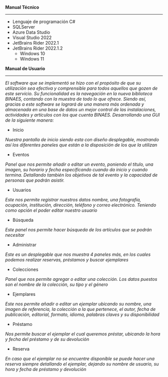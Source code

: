 **Manual Técnico**
***
* Lenguaje de programación C#
* SQLServer
* Azure Data Studio
* Visual Studio 2022
* JetBrains Rider 2022.1
* JetBrains Rider 2022.1.2
  * Windows 10
  * Windows 11

**Manual de Usuario**

***
*El software que se implementó se hizo con el propósito de que su utilización sea efectiva y comprensible para todos aquellos que gozen de este servicio. Su funcionalidad es la navegación en la nueva biblioteca BINAES, contando con la muestra de todo lo que ofrece. Siendo así, gracias a este software se logrará de una manera más ordenada y almacenada en una base de datos un mejor control de las instalaciones, actividades y artículos con los que cuenta BINAES. Desarrollando una GUI de la siguiente manera:*

* Inicio

*Nuestra pantalla de inicio siendo esta con diseño desplegable, mostrando así los diferentes paneles que están a la disposición de los que la utilizan*

* Eventos

*Panel que nos permite añadir o editar un evento, poniendo el título, una imagen, su horario y fecha especificando cuando da inicio y cuando termina. Detallando también los objetivos de tal evento y la capacidad de personas que podrán asistir.*

* Usuarios

*Este nos permite registrar nuestros datos nombre, una fotografía, ocupación, institución, dirección, teléfono y correo electrónico. Teniendo como opción el poder editar nuestro usuario*

* Búsqueda

*Este panel nos permite hacer búsqueda de los artículos que se podrán necesitar*

* Administrar

*Este es un desplegable que nos muestra 4 paneles más, en los cuales podemos realizar reservas, préstamos y buscar ejemplares*

* Colecciones 

*Panel que nos permite agregar o editar una colección. Los datos puestos son el nombre de la colección, su tipo y el género*

* Ejemplares

*Este nos permite añadir o editar un ejemplar ubicando su nombre, una imagen de referencia, la colección a la que pertenece, el autor, fecha de publicación, editorial, formato, idioma, palabras claves y su disponibilidad*

* Préstamo

*Nos permite buscar el ejemplar el cual queremos préstar, ubicando la hora y fecha del préstamo y de su devolución*

* Reserva

*En caso que el ejemplar no se encuentre disponible se puede hacer una reserva siempre detallando el ejemplar, dejando su nombre de usuario, su hora y fecha de préstamo y devolución*
